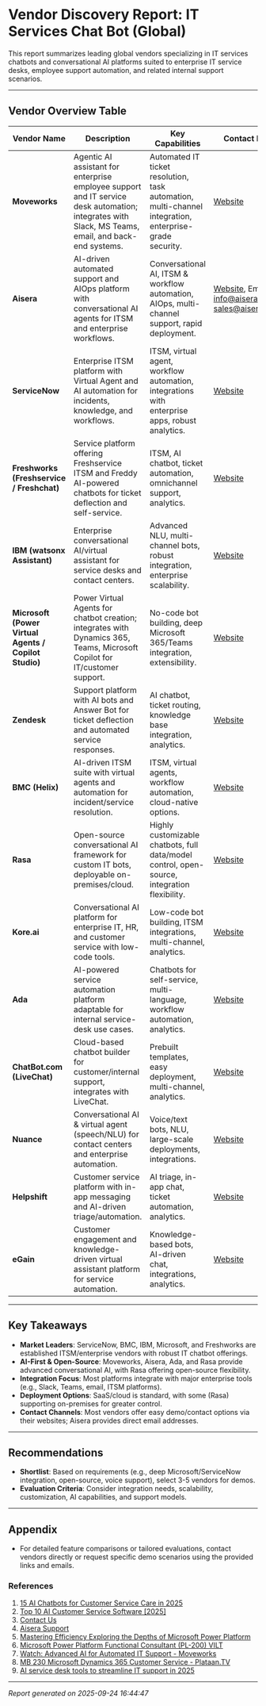 # Vendor Discovery Report: IT Services Chat Bot (Global)

This report summarizes leading global vendors specializing in IT services chatbots and conversational AI platforms suited to enterprise IT service desks, employee support automation, and related internal support scenarios.

---

## Vendor Overview Table

| Vendor Name | Description | Key Capabilities | Contact Info | Countries Served | Justification |
|-------------|-------------|------------------|--------------|------------------|--------------|
| **Moveworks** | Agentic AI assistant for enterprise employee support and IT service desk automation; integrates with Slack, MS Teams, email, and back-end systems. | Automated IT ticket resolution, task automation, multi-channel integration, enterprise-grade security. | [Website](https://www.moveworks.com/) | Global | Leader in enterprise AI for employee support, strong references, dedicated demo/contact options. |
| **Aisera** | AI-driven automated support and AIOps platform with conversational AI agents for ITSM and enterprise workflows. | Conversational AI, ITSM & workflow automation, AIOps, multi-channel support, rapid deployment. | [Website](https://aisera.com/), Email: info@aisera.com / sales@aisera.com | Global | Recognized in Gartner/industry reports, robust AI platform, public contact channels. |
| **ServiceNow** | Enterprise ITSM platform with Virtual Agent and AI automation for incidents, knowledge, and workflows. | ITSM, virtual agent, workflow automation, integrations with enterprise apps, robust analytics. | [Website](https://www.servicenow.com/) | Global | Market leader in ITSM, built-in AI/virtual agent features. |
| **Freshworks (Freshservice / Freshchat)** | Service platform offering Freshservice ITSM and Freddy AI-powered chatbots for ticket deflection and self-service. | ITSM, AI chatbot, ticket automation, omnichannel support, analytics. | [Website](https://www.freshworks.com/) | Global | Popular across SMBs & enterprises, targeted IT service desk solutions. |
| **IBM (watsonx Assistant)** | Enterprise conversational AI/virtual assistant for service desks and contact centers. | Advanced NLU, multi-channel bots, robust integration, enterprise scalability. | [Website](https://www.ibm.com/products/watsonx-assistant) | Global | Enterprise-grade AI suite, widely adopted for IT support. |
| **Microsoft (Power Virtual Agents / Copilot Studio)** | Power Virtual Agents for chatbot creation; integrates with Dynamics 365, Teams, Microsoft Copilot for IT/customer support. | No-code bot building, deep Microsoft 365/Teams integration, extensibility. | [Website](https://powervirtualagents.microsoft.com/) | Global | Ideal for Microsoft-centric enterprises, scalable deployments. |
| **Zendesk** | Support platform with AI bots and Answer Bot for ticket deflection and automated service responses. | AI chatbot, ticket routing, knowledge base integration, analytics. | [Website](https://www.zendesk.com/) | Global | Major support tooling provider, AI-driven features. |
| **BMC (Helix)** | AI-driven ITSM suite with virtual agents and automation for incident/service resolution. | ITSM, virtual agents, workflow automation, cloud-native options. | [Website](https://www.bmc.com/) | Global | Longstanding ITSM vendor, modern AI features in Helix. |
| **Rasa** | Open-source conversational AI framework for custom IT bots, deployable on-premises/cloud. | Highly customizable chatbots, full data/model control, open-source, integration flexibility. | [Website](https://rasa.com/) | Global | Leading open-source choice for organizations wanting control/customization. |
| **Kore.ai** | Conversational AI platform for enterprise IT, HR, and customer service with low-code tools. | Low-code bot building, ITSM integrations, multi-channel, analytics. | [Website](https://kore.ai/) | Global | Enterprise focus, strong integration options for IT service automation. |
| **Ada** | AI-powered service automation platform adaptable for internal service-desk use cases. | Chatbots for self-service, multi-language, workflow automation, analytics. | [Website](https://ada.cx/) | Global | Scalable automation, suitable for both customer and IT support. |
| **ChatBot.com (LiveChat)** | Cloud-based chatbot builder for customer/internal support, integrates with LiveChat. | Prebuilt templates, easy deployment, multi-channel, analytics. | [Website](https://www.chatbot.com/) | Global | Simple to deploy, good for quick IT helpdesk automation. |
| **Nuance** | Conversational AI & virtual agent (speech/NLU) for contact centers and enterprise automation. | Voice/text bots, NLU, large-scale deployments, integrations. | [Website](https://www.nuance.com/) | Global | Proven for voice & text virtual agents at enterprise scale. |
| **Helpshift** | Customer service platform with in-app messaging and AI-driven triage/automation. | AI triage, in-app chat, ticket automation, analytics. | [Website](https://www.helpshift.com/) | Global | Used by digital-first teams, adaptable to IT support. |
| **eGain** | Customer engagement and knowledge-driven virtual assistant platform for service automation. | Knowledge-based bots, AI-driven chat, integrations, analytics. | [Website](https://www.egain.com/) | Global | Specializes in knowledge-driven virtual agents for IT and customer service. |

---

## Key Takeaways

- **Market Leaders**: ServiceNow, BMC, IBM, Microsoft, and Freshworks are established ITSM/enterprise vendors with robust IT chatbot offerings.
- **AI-First & Open-Source**: Moveworks, Aisera, Ada, and Rasa provide advanced conversational AI, with Rasa offering open-source flexibility.
- **Integration Focus**: Most platforms integrate with major enterprise tools (e.g., Slack, Teams, email, ITSM platforms).
- **Deployment Options**: SaaS/cloud is standard, with some (Rasa) supporting on-premises for greater control.
- **Contact Channels**: Most vendors offer easy demo/contact options via their websites; Aisera provides direct email addresses.

---

## Recommendations

- **Shortlist**: Based on requirements (e.g., deep Microsoft/ServiceNow integration, open-source, voice support), select 3-5 vendors for demos.
- **Evaluation Criteria**: Consider integration needs, scalability, customization, AI capabilities, and support models.

---

## Appendix

- For detailed feature comparisons or tailored evaluations, contact vendors directly or request specific demo scenarios using the provided links and emails.

### References

1. [15 AI Chatbots for Customer Service Care in 2025](https://www.freshworks.com/chatbots/customer-service/)
2. [Top 10 AI Customer Service Software [2025]](https://www.helpshift.com/blog/ai-customer-service-platform/)
3. [Contact Us](https://aisera.com/contact/)
4. [Aisera Support](https://support.aisera.com/hc/en-us)
5. [Mastering Efficiency Exploring the Depths of Microsoft Power Platform](https://info-trek.com/course-promotion/mastering-efficiency-exploring-the-depths-of-microsoft-power-platform/)
6. [Microsoft Power Platform Functional Consultant (PL-200) VILT](https://azure-academy.nl/training/microsoft-power-platform-functional-consultant-pl-200-vilt/)
7. [Watch: Advanced AI for Automated IT Support - Moveworks](https://www.moveworks.com/us/en/resources/videos/moveworks-advanced-ai-automated-support)
8. [MB 230 Microsoft Dynamics 365 Customer Service - Plataan.TV](https://plataan.tv/en/plataan/training-course/microsoft-dynamics-365-crm/mb-230-microsoft-dynamics-365-customer-service)
9. [AI service desk tools to streamline IT support in 2025](https://www.eesel.ai/blog/ai-service-desk)

---
*Report generated on 2025-09-24 16:44:47*